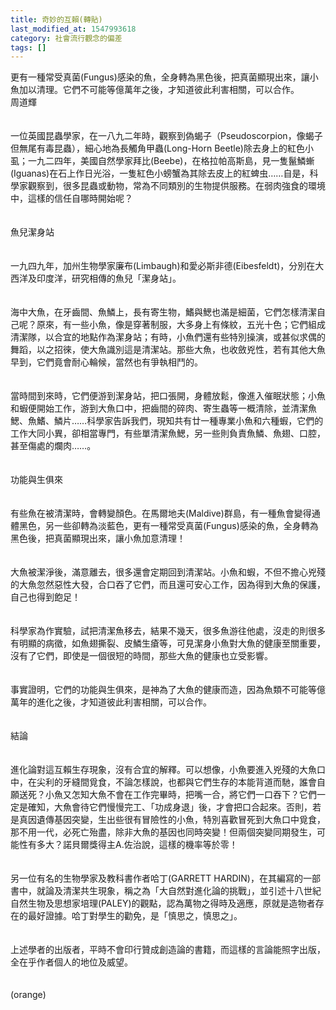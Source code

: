 ```yaml
---
title: 奇妙的互賴(轉貼)
last_modified_at: 1547993618
category: 社會流行觀念的偏差
tags: []
---
```


更有一種常受真菌(Fungus)感染的魚，全身轉為黑色後，把真菌顯現出來，讓小魚加以清理。它們不可能等億萬年之後，才知道彼此利害相關，可以合作。<br><!--more-->周道輝<br><br><br>一位英國昆蟲學家，在一八九二年時，觀察到偽蝎子（Pseudoscorpion，像蝎子但無尾有毒昆蟲），細心地為長觸角甲蟲(Long-Horn Beetle)除去身上的紅色小虱；一九二四年，美國自然學家拜比(Beebe)，在格拉帕高斯島，見一隻鬣鱗螹(Iguanas)在石上作日光浴，一隻紅色小螃蟹為其除去皮上的紅蜱虫……自是，科學家觀察到，很多昆蟲或動物，常為不同類別的生物提供服務。在弱肉強食的環境中，這樣的信任自哪時開始呢？<br><br><br>魚兒潔身站<br><br><br>一九四九年，加州生物學家廉布(Limbaugh)和愛必斯非德(Eibesfeldt)，分別在大西洋及印度洋，研究相傳的魚兒「潔身站」。<br><br><br>海中大魚，在牙齒間、魚鱗上，長有寄生物，鰭與鰓也滿是細菌，它們怎樣清潔自己呢？原來，有一些小魚，像是穿著制服，大多身上有條紋，五光十色；它們組成清潔隊，以合宜的地點作為潔身站；有時，小魚們還有些特別操演，或甚似求偶的舞蹈，以之招徠，使大魚識別這是清潔站。那些大魚，也收斂兇性，若有其他大魚早到，它們竟會耐心輪候，當然也有爭執相鬥的。<br><br><br>當時間到來時，它們便游到潔身站，把口張開，身體放鬆，像進入催眠狀態；小魚和蝦便開始工作，游到大魚口中，把齒間的碎肉、寄生蟲等一概清除，並清潔魚鰓、魚鰭、鱗片……科學家告訴我們，現知共有廿一種專業小魚和六種蝦，它們的工作大同小異，卻相當專門，有些單清潔魚鰓，另一些則負責魚鱗、魚翅、口腔，甚至傷處的爛肉……。<br><br><br>功能與生俱來<br><br><br>有些魚在被清潔時，會轉變顏色。在馬爾地夫(Maldive)群島，有一種魚會變得通體黑色，另一些卻轉為淡藍色，更有一種常受真菌(Fungus)感染的魚，全身轉為黑色後，把真菌顯現出來，讓小魚加意清理！<br><br><br>大魚被潔淨後，滿意離去，很多還會定期回到清潔站。小魚和蝦，不但不擔心兇殘的大魚忽然惡性大發，合口吞了它們，而且還可安心工作，因為得到大魚的保護，自己也得到飽足！<br><br><br>科學家為作實驗，試把清潔魚移去，結果不幾天，很多魚游往他處，沒走的則很多有明顯的病徵，如魚翅撕裂、皮鱗生瘡等，可見潔身小魚對大魚的健康至關重要，沒有了它們，即使是一個很短的時間，那些大魚的健康也立受影響。<br><br><br>事實證明，它們的功能與生俱來，是神為了大魚的健康而造，因為魚類不可能等億萬年的進化之後，才知道彼此利害相關，可以合作。<br><br><br>結論<br><br><br>進化論對這互賴生存現象，沒有合宜的解釋。可以想像，小魚要進入兇殘的大魚口中，在尖利的牙縫間覓食，不論怎樣說，也都與它們生存的本能背道而馳，誰會自願送死？小魚又怎知大魚不會在工作完畢時，把嘴一合，將它們一口吞下？它們一定是確知，大魚會待它們慢慢完工、「功成身退」後，才會把口合起來。否則，若是真因遺傳基因突變，生出些很有冒險性的小魚，特別喜歡冒死到大魚口中覓食，那不用一代，必死亡殆盡，除非大魚的基因也同時突變！但兩個突變同期發生，可能性有多大？諾貝爾獎得主A.佐治說，這樣的機率等於零！<br><br><br>另一位有名的生物學家及教科書作者哈丁(GARRETT HARDIN)，在其編寫的一部書中，就論及清潔共生現象，稱之為「大自然對進化論的挑戰」，並引述十八世紀自然生物及思想家培理(PALEY)的觀點，認為萬物之得時及適應，原就是造物者存在的最好證據。哈丁對學生的勸免，是「慎思之，慎思之」。<br><br><br>上述學者的出版者，平時不會印行贊成創造論的書籍，而這樣的言論能照字出版，全在乎作者個人的地位及威望。<br><br><br>(orange)<br><p>&nbsp;</p><br>
